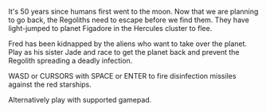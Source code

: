 It's 50 years since humans first went to the moon. Now that we are planning to go back, the Regoliths need to escape before we find them. They have light-jumped to planet Figadore in the Hercules cluster to flee.

Fred has been kidnapped by the aliens who want to take over the planet. Play as his sister Jade and race to get the planet back and prevent the Regolith spreading a deadly infection.

WASD or CURSORS with SPACE or ENTER to fire disinfection missiles against the red starships.

Alternatively play with supported gamepad.